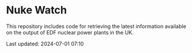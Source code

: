 # Nuke Watch

This repository includes code for retrieving the latest information available on the output of EDF nuclear power plants in the UK.

Last updated: 2024-07-01 07:10